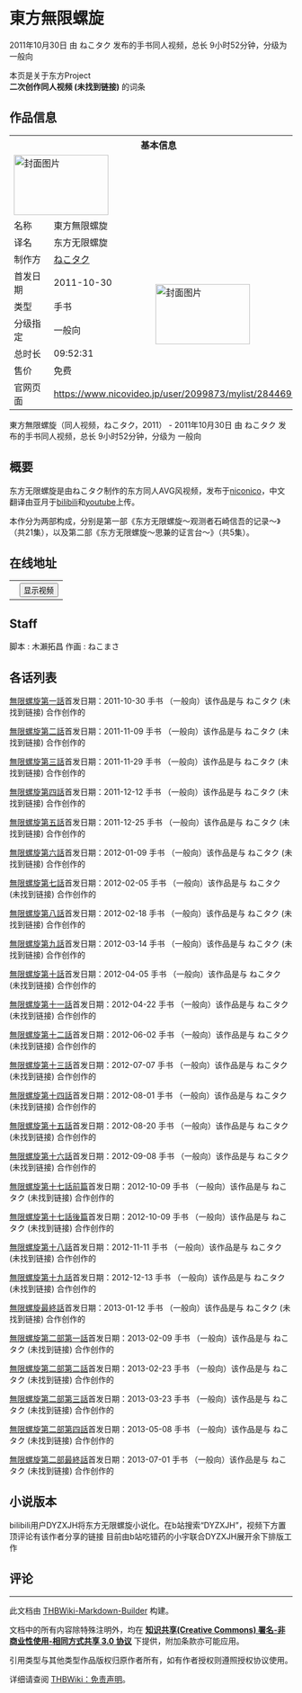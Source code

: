 # 東方無限螺旋

<!-- source html: G:\repos\THBWiki-Markdown-Builder\THBWikiMarkdown\Temp\main\d\d1\ns0%3A%E6%9D%B1%E6%96%B9%E7%84%A1%E9%99%90%E8%9E%BA%E6%97%8B.html -->

2011年10月30日 由 ねこタク  发布的手书同人视频，总长 9小时52分钟，分级为 一般向

本页是关于东方Project  
 **二次创作同人视频 (未找到链接)** 的词条

## 作品信息

<table><tbody><tr><th colspan="3">基本信息</th></tr><tr><td class="cover-artwork-mobile" colspan="2"><a href="./文件-东方无限螺旋封面.jpg.md" class="image" title="封面图片"><img alt="封面图片" src="https://upload.thwiki.cc/thumb/6/6b/%E4%B8%9C%E6%96%B9%E6%97%A0%E9%99%90%E8%9E%BA%E6%97%8B%E5%B0%81%E9%9D%A2.jpg/168px-%E4%B8%9C%E6%96%B9%E6%97%A0%E9%99%90%E8%9E%BA%E6%97%8B%E5%B0%81%E9%9D%A2.jpg" decoding="async" loading="lazy" width="168" height="107" srcset="https://upload.thwiki.cc/thumb/6/6b/%E4%B8%9C%E6%96%B9%E6%97%A0%E9%99%90%E8%9E%BA%E6%97%8B%E5%B0%81%E9%9D%A2.jpg/252px-%E4%B8%9C%E6%96%B9%E6%97%A0%E9%99%90%E8%9E%BA%E6%97%8B%E5%B0%81%E9%9D%A2.jpg 1.5x, https://upload.thwiki.cc/thumb/6/6b/%E4%B8%9C%E6%96%B9%E6%97%A0%E9%99%90%E8%9E%BA%E6%97%8B%E5%B0%81%E9%9D%A2.jpg/336px-%E4%B8%9C%E6%96%B9%E6%97%A0%E9%99%90%E8%9E%BA%E6%97%8B%E5%B0%81%E9%9D%A2.jpg 2x" data-file-width="864" data-file-height="550"></a></td>
</tr><tr><td class="label">名称</td><td colspan="2"> 東方無限螺旋 </td></tr><tr><td class="label">译名</td><td colspan="2"> 东方无限螺旋 </td></tr><tr><td class="label">制作方</td><td><a href="/index.php?title=%E3%81%AD%E3%81%93%E3%82%BF%E3%82%AF&amp;action=edit&amp;redlink=1" class="new" title="ねこタク（页面不存在）">ねこタク</a></td><td class="cover-artwork" rowspan="6" style="min-width:168px;"><a href="./文件-东方无限螺旋封面.jpg.md" class="image" title="封面图片"><img alt="封面图片" src="https://upload.thwiki.cc/thumb/6/6b/%E4%B8%9C%E6%96%B9%E6%97%A0%E9%99%90%E8%9E%BA%E6%97%8B%E5%B0%81%E9%9D%A2.jpg/168px-%E4%B8%9C%E6%96%B9%E6%97%A0%E9%99%90%E8%9E%BA%E6%97%8B%E5%B0%81%E9%9D%A2.jpg" decoding="async" loading="lazy" width="168" height="107" srcset="https://upload.thwiki.cc/thumb/6/6b/%E4%B8%9C%E6%96%B9%E6%97%A0%E9%99%90%E8%9E%BA%E6%97%8B%E5%B0%81%E9%9D%A2.jpg/252px-%E4%B8%9C%E6%96%B9%E6%97%A0%E9%99%90%E8%9E%BA%E6%97%8B%E5%B0%81%E9%9D%A2.jpg 1.5x, https://upload.thwiki.cc/thumb/6/6b/%E4%B8%9C%E6%96%B9%E6%97%A0%E9%99%90%E8%9E%BA%E6%97%8B%E5%B0%81%E9%9D%A2.jpg/336px-%E4%B8%9C%E6%96%B9%E6%97%A0%E9%99%90%E8%9E%BA%E6%97%8B%E5%B0%81%E9%9D%A2.jpg 2x" data-file-width="864" data-file-height="550"></a></td>
</tr><tr><td class="label">首发日期</td><td>2011-10-30</td></tr><tr><td class="label">类型</td><td>手书</td></tr><tr><td class="label">分级指定</td><td>一般向</td></tr><tr><td class="label">总时长</td><td>09:52:31</td></tr><tr><td class="label">售价</td><td>免费</td></tr>
<tr><td class="label">官网页面</td><td colspan="2"><a rel="nofollow" class="external free" href="https://www.nicovideo.jp/user/2099873/mylist/28446953">https://www.nicovideo.jp/user/2099873/mylist/28446953</a></td></tr></tbody></table>

東方無限螺旋（同人视频，ねこタク，2011） - 2011年10月30日 由 ねこタク  发布的手书同人视频，总长 9小时52分钟，分级为 一般向

## 概要
  
东方无限螺旋是由ねこタク制作的东方同人AVG风视频，发布于[niconico](https://www.nicovideo.jp/user/2099873/mylist/28446953)，中文翻译由亚月于[bilibili](https://www.bilibili.com/video/av633695)和[youtube](https://www.youtube.com/watch?v=oh4rHo0fwJQ&amp;list=PLF3983214F61B8A08)上传。  

本作分为两部构成，分别是第一部《东方无限螺旋～观测者石崎信吾的记录～》（共21集），以及第二部《东方无限螺旋～思兼的证言台～》（共5集）。
  


## 在线地址
  


  

<table>
<tr><th style="text-align: center;"><a class="bilibili-title external text" target="_blank" rel="nofollow" style="margin: 0 0.4em 0 0.2em;"></a><input type="button" class="bilibili-toggle" value="显示视频" style="float: right;"></th></tr>
<tr class="bilibili-video" style="display: none;"><td></td></tr>
</table>






## Staff
脚本
: 木瀨拓昌
作画
: ねこまさ


## 各话列表

[](./無限螺旋第一話.md)[無限螺旋第一話](./無限螺旋第一話.md)首发日期：2011-10-30 手书 （一般向）该作品是与 ねこタク (未找到链接) 合作创作的

[](./無限螺旋第二話.md)[無限螺旋第二話](./無限螺旋第二話.md)首发日期：2011-11-09 手书 （一般向）该作品是与 ねこタク (未找到链接) 合作创作的

[](./無限螺旋第三話.md)[無限螺旋第三話](./無限螺旋第三話.md)首发日期：2011-11-29 手书 （一般向）该作品是与 ねこタク (未找到链接) 合作创作的

[](./無限螺旋第四話.md)[無限螺旋第四話](./無限螺旋第四話.md)首发日期：2011-12-12 手书 （一般向）该作品是与 ねこタク (未找到链接) 合作创作的

[](./無限螺旋第五話.md)[無限螺旋第五話](./無限螺旋第五話.md)首发日期：2011-12-25 手书 （一般向）该作品是与 ねこタク (未找到链接) 合作创作的

[](./無限螺旋第六話.md)[無限螺旋第六話](./無限螺旋第六話.md)首发日期：2012-01-09 手书 （一般向）该作品是与 ねこタク (未找到链接) 合作创作的

[](./無限螺旋第七話.md)[無限螺旋第七話](./無限螺旋第七話.md)首发日期：2012-02-05 手书 （一般向）该作品是与 ねこタク (未找到链接) 合作创作的

[](./無限螺旋第八話.md)[無限螺旋第八話](./無限螺旋第八話.md)首发日期：2012-02-18 手书 （一般向）该作品是与 ねこタク (未找到链接) 合作创作的

[](./無限螺旋第九話.md)[無限螺旋第九話](./無限螺旋第九話.md)首发日期：2012-03-14 手书 （一般向）该作品是与 ねこタク (未找到链接) 合作创作的

[](./無限螺旋第十話.md)[無限螺旋第十話](./無限螺旋第十話.md)首发日期：2012-04-05 手书 （一般向）该作品是与 ねこタク (未找到链接) 合作创作的

[](./無限螺旋第十一話.md)[無限螺旋第十一話](./無限螺旋第十一話.md)首发日期：2012-04-22 手书 （一般向）该作品是与 ねこタク (未找到链接) 合作创作的

[](./無限螺旋第十二話.md)[無限螺旋第十二話](./無限螺旋第十二話.md)首发日期：2012-06-02 手书 （一般向）该作品是与 ねこタク (未找到链接) 合作创作的

[](./無限螺旋第十三話.md)[無限螺旋第十三話](./無限螺旋第十三話.md)首发日期：2012-07-07 手书 （一般向）该作品是与 ねこタク (未找到链接) 合作创作的

[](./無限螺旋第十四話.md)[無限螺旋第十四話](./無限螺旋第十四話.md)首发日期：2012-08-01 手书 （一般向）该作品是与 ねこタク (未找到链接) 合作创作的

[](./無限螺旋第十五話.md)[無限螺旋第十五話](./無限螺旋第十五話.md)首发日期：2012-08-20 手书 （一般向）该作品是与 ねこタク (未找到链接) 合作创作的

[](./無限螺旋第十六話.md)[無限螺旋第十六話](./無限螺旋第十六話.md)首发日期：2012-09-08 手书 （一般向）该作品是与 ねこタク (未找到链接) 合作创作的

[](./無限螺旋第十七話前篇.md)[無限螺旋第十七話前篇](./無限螺旋第十七話前篇.md)首发日期：2012-10-09 手书 （一般向）该作品是与 ねこタク (未找到链接) 合作创作的

[](./無限螺旋第十七話後篇.md)[無限螺旋第十七話後篇](./無限螺旋第十七話後篇.md)首发日期：2012-10-09 手书 （一般向）该作品是与 ねこタク (未找到链接) 合作创作的

[](./無限螺旋第十八話.md)[無限螺旋第十八話](./無限螺旋第十八話.md)首发日期：2012-11-11 手书 （一般向）该作品是与 ねこタク (未找到链接) 合作创作的

[](./無限螺旋第十九話.md)[無限螺旋第十九話](./無限螺旋第十九話.md)首发日期：2012-12-13 手书 （一般向）该作品是与 ねこタク (未找到链接) 合作创作的

[](./無限螺旋最終話.md)[無限螺旋最終話](./無限螺旋最終話.md)首发日期：2013-01-12 手书 （一般向）该作品是与 ねこタク (未找到链接) 合作创作的

[](./無限螺旋第二部第一話.md)[無限螺旋第二部第一話](./無限螺旋第二部第一話.md)首发日期：2013-02-09 手书 （一般向）该作品是与 ねこタク (未找到链接) 合作创作的

[](./無限螺旋第二部第二話.md)[無限螺旋第二部第二話](./無限螺旋第二部第二話.md)首发日期：2013-02-23 手书 （一般向）该作品是与 ねこタク (未找到链接) 合作创作的

[](./無限螺旋第二部第三話.md)[無限螺旋第二部第三話](./無限螺旋第二部第三話.md)首发日期：2013-03-23 手书 （一般向）该作品是与 ねこタク (未找到链接) 合作创作的

[](./無限螺旋第二部第四話.md)[無限螺旋第二部第四話](./無限螺旋第二部第四話.md)首发日期：2013-05-08 手书 （一般向）该作品是与 ねこタク (未找到链接) 合作创作的

[](./無限螺旋第二部最終話.md)[無限螺旋第二部最終話](./無限螺旋第二部最終話.md)首发日期：2013-07-01 手书 （一般向）该作品是与 ねこタク (未找到链接) 合作创作的

## 小说版本
  
bilibili用户DYZXJH将东方无限螺旋小说化。在b站搜索“DYZXJH”，视频下方置顶评论有该作者分享的链接
目前由b站吃错药的小宇联合DYZXJH展开余下排版工作
  


## 评论




---

此文档由 [THBWiki-Markdown-Builder](https://github.com/Delsin-Yu/THBWiki-Markdown-Builder) 构建。

文档中的所有内容除特殊注明外，均在 [**知识共享(Creative Commons) 署名-非商业性使用-相同方式共享 3.0 协议**](https://creativecommons.org/licenses/by-sa/3.0/deed.zh-hans) 下提供，附加条款亦可能应用。

引用类型与其他类型作品版权归原作者所有，如有作者授权则遵照授权协议使用。

详细请查阅 [THBWiki：免责声明](https://thbwiki.cc/THBWiki:%E5%85%8D%E8%B4%A3%E5%A3%B0%E6%98%8E)。

